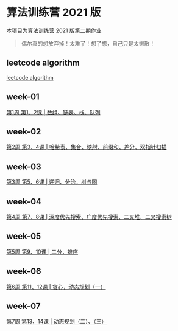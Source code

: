 # 算法训练营 2021 版

本项目为算法训练营 2021 版第二期作业

> 偶尔真的想放弃掉！太难了！想了想，自己只是太懒散！

## leetcode algorithm

[leetcode algorithm](./leetcode-algorithm)

## week-01

[第1周 第1、2课 | 数组、链表、栈、队列](./week-01)

## week-02

[第2周 第3、4课 | 哈希表、集合、映射、前缀和、差分、双指针扫描](./week-02)

## week-03

[第3周 第5、6课 | 递归、分治，树与图](./week-03)

## week-04

[第4周 第7、8课 | 深度优先搜索、广度优先搜索、二叉堆、二叉搜索树](./week-04)

## week-05

[第5周 第9、10课 | 二分，排序](./week-05)

## week-06

[第6周 第11、12课 | 贪心，动态规划（一）](./week-06)

## week-07

[第7周 第13、14课 | 动态规划（二）、（三）](./week-07)